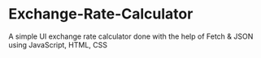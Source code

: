 # Exchange-Rate-Calculator
A simple UI exchange rate calculator done with the help of Fetch &amp; JSON using JavaScript, HTML, CSS
